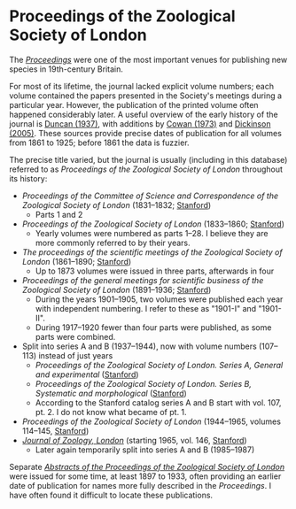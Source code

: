 # Proceedings of the Zoological Society of London

The [_Proceedings_](/cg/1) were one of the most important venues for publishing new
species in 19th-century Britain.

For most of its lifetime, the journal lacked explicit volume numbers; each volume
contained the papers presented in the Society's meetings during a particular year.
However, the publication of the printed volume often happened considerably later. A
useful overview of the early history of the journal is [Duncan (1937)](/a/14498), with
additions by [Cowan (1973)](/a/59416) and [Dickinson (2005)](/a/14497). These sources
provide precise dates of publication for all volumes from 1861 to 1925; before 1861 the
data is fuzzier.

The precise title varied, but the journal is usually (including in this database)
referred to as _Proceedings of the Zoological Society of London_ throughout its history:

- _Proceedings of the Committee of Science and Correspondence of the Zoological Society
  of London_ (1831–1832; [Stanford](https://searchworks.stanford.edu/view/10156443))
  - Parts 1 and 2
- _Proceedings of the Zoological Society of London_ (1833–1860;
  [Stanford](https://searchworks.stanford.edu/view/10156446))
  - Yearly volumes were numbered as parts 1–28. I believe they are more commonly
    referred to by their years.
- _The proceedings of the scientific meetings of the Zoological Society of London_
  (1861–1890; [Stanford](https://searchworks.stanford.edu/view/10156448))
  - Up to 1873 volumes were issued in three parts, afterwards in four
- _Proceedings of the general meetings for scientific business of the Zoological Society
  of London_ (1891–1936; [Stanford](https://searchworks.stanford.edu/view/10156452))
  - During the years 1901–1905, two volumes were published each year with independent
    numbering. I refer to these as "1901-I" and "1901-II".
  - During 1917–1920 fewer than four parts were published, as some parts were combined.
- Split into series A and B (1937–1944), now with volume numbers (107–113) instead of
  just years
  - _Proceedings of the Zoological Society of London. Series A, General and
    experimental_ ([Stanford](https://searchworks.stanford.edu/view/10156470))
  - _Proceedings of the Zoological Society of London. Series B, Systematic and
    morphological_ ([Stanford](https://searchworks.stanford.edu/view/10156473))
  - According to the Stanford catalog series A and B start with vol. 107, pt. 2. I do
    not know what became of pt. 1.
- _Proceedings of the Zoological Society of London_ (1944–1965, volumes 114–145,
  [Stanford](https://searchworks.stanford.edu/view/10156483))
- [_Journal of Zoology, London_](/cg/693) (starting 1965, vol. 146,
  [Stanford](https://searchworks.stanford.edu/view/401297))
  - Later again temporarily split into series A and B (1985–1987)

Separate [_Abstracts of the Proceedings of the Zoological Society of London_](/cg/38)
were issued for some time, at least 1897 to 1933, often providing an earlier date of
publication for names more fully described in the _Proceedings_. I have often found it
difficult to locate these publications.
